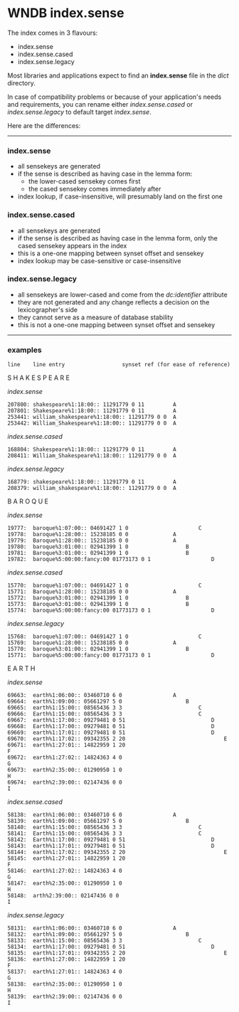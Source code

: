 # WNDB index.sense


The index comes in 3 flavours:

- index.sense
- index.sense.cased
- index.sense.legacy

Most libraries and applications expect to find an **index.sense** file in the *dict* directory. 

In case of compatibility problems or because of your application's needs and requirements, you can rename either *index.sense.cased* or *index.sense.legacy* to default target *index.sense*.

Here are the differences:

---

### index.sense
- all sensekeys are generated
- if the sense is described as having case in the lemma form:
    - the lower-cased sensekey comes first
    - the cased sensekey comes immediately after
- index lookup, if case-insensitive,  will presumably land on the first one

### index.sense.cased
- all sensekeys are generated
- if the sense is described as having case in the lemma form,
  only the cased sensekey appears in the index
- this is a one-one mapping between synset offset and sensekey
- index lookup may be case-sensitive or case-insensitive 

### index.sense.legacy
- all sensekeys are lower-cased and come from the *dc:identifier* attribute
- they are not generated and any change reflects a decision on the lexicographer's side
- they cannot serve as a measure of database stability
- this is not a one-one mapping between synset offset and sensekey

------------------

### examples


	line	line entry 					synset ref (for ease of reference)

S H A K E S P E A R E

*index.sense*

	207800:	shakespeare%1:18:00:: 11291779 0 11			A
	207801:	Shakespeare%1:18:00:: 11291779 0 11			A
	253441:	william_shakespeare%1:18:00:: 11291779 0 0	A
	253442:	William_Shakespeare%1:18:00:: 11291779 0 0	A
	
*index.sense.cased*

	168804:	Shakespeare%1:18:00:: 11291779 0 11			A
	208411:	William_Shakespeare%1:18:00:: 11291779 0 0	A
	
*index.sense.legacy*

	168779:	shakespeare%1:18:00:: 11291779 0 11			A
	208379:	william_shakespeare%1:18:00:: 11291779 0 0	A
	
B A R O Q U E

*index.sense*

	19777:	baroque%1:07:00:: 04691427 1 0						C
	19778:	baroque%1:28:00:: 15238185 0 0				A
	19779:	Baroque%1:28:00:: 15238185 0 0				A
	19780:	baroque%3:01:00:: 02941399 1 0					B
	19781:	Baroque%3:01:00:: 02941399 1 0					B
	19782:	baroque%5:00:00:fancy:00 01773173 0 1					D
	
*index.sense.cased*

	15770:	baroque%1:07:00:: 04691427 1 0						C
	15771:	Baroque%1:28:00:: 15238185 0 0				A
	15772:	baroque%3:01:00:: 02941399 1 0					B
	15773:	Baroque%3:01:00:: 02941399 1 0					B
	15774:	baroque%5:00:00:fancy:00 01773173 0 1					D
	
*index.sense.legacy*

	15768:	baroque%1:07:00:: 04691427 1 0						C
	15769:	baroque%1:28:00:: 15238185 0 0				A
	15770:	baroque%3:01:00:: 02941399 1 0					B
	15771:	baroque%5:00:00:fancy:00 01773173 0 1					D
	
E A R T H

*index.sense*

	69663:	earth%1:06:00:: 03460710 6 0				A
	69664:	earth%1:09:00:: 05661297 5 0					B
	69665:	earth%1:15:00:: 08565436 3 3						C
	69666:	Earth%1:15:00:: 08565436 3 3						C
	69667:	earth%1:17:00:: 09279481 0 51							D
	69668:	Earth%1:17:00:: 09279481 0 51							D
	69669:	earth%1:17:01:: 09279481 0 51							D
	69670:	earth%1:17:02:: 09342355 2 20								E
	69671:	earth%1:27:01:: 14822959 1 20									F
	69672:	earth%1:27:02:: 14824363 4 0										G
	69673:	earth%2:35:00:: 01290950 1 0											H
	69674:	earth%2:39:00:: 02147436 0 0													I
	
*index.sense.cased*

	58138:	earth%1:06:00:: 03460710 6 0				A
	58139:	earth%1:09:00:: 05661297 5 0					B
	58140:	earth%1:15:00:: 08565436 3 3						C
	58141:	Earth%1:15:00:: 08565436 3 3						C
	58142:	Earth%1:17:00:: 09279481 0 51							D
	58143:	earth%1:17:01:: 09279481 0 51							D
	58144:	earth%1:17:02:: 09342355 2 20								E
	58145:	earth%1:27:01:: 14822959 1 20									F
	58146:	earth%1:27:02:: 14824363 4 0										G
	58147:	earth%2:35:00:: 01290950 1 0											H
	58148:	arth%2:39:00:: 02147436 0 0												I
	
*index.sense.legacy*

	58131:	earth%1:06:00:: 03460710 6 0				A
	58132:	earth%1:09:00:: 05661297 5 0					B
	58133:	earth%1:15:00:: 08565436 3 3						C
	58134:	earth%1:17:00:: 09279481 0 51							D
	58135:	earth%1:17:01:: 09342355 2 20								E
	58136:	earth%1:27:00:: 14822959 1 20									F
	58137:	earth%1:27:01:: 14824363 4 0										G
	58138:	earth%2:35:00:: 01290950 1 0											H
	58139:	earth%2:39:00:: 02147436 0 0												I
	
	
	